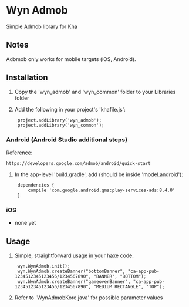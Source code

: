 # Wyn Admob
Simple Admob library for Kha

## Notes

Adbmob only works for mobile targets (iOS, Android).

## Installation

1. Copy the 'wyn_admob' and 'wyn_common' folder to your Libraries folder
2. Add the following in your project's 'khafile.js':

		project.addLibrary('wyn_admob');
		project.addLibrary('wyn_common');

### Android (Android Studio additional steps)

Reference:

	https://developers.google.com/admob/android/quick-start

1. In the app-level 'build.gradle', add (should be inside 'model.android'):

		dependencies {
			compile 'com.google.android.gms:play-services-ads:8.4.0'
		}

### iOS

- none yet

## Usage

1. Simple, straightforward usage in your haxe code:

		wyn.WynAdmob.init();
		wyn.WynAdmob.createBanner("bottomBanner", "ca-app-pub-1234512345123456/1234567890", "BANNER", "BOTTOM");
		wyn.WynAdmob.createBanner("gameoverBanner", "ca-app-pub-1234512345123456/1234567890", "MEDIUM_RECTANGLE", "TOP");

2. Refer to 'WynAdmobKore.java' for possible parameter values
